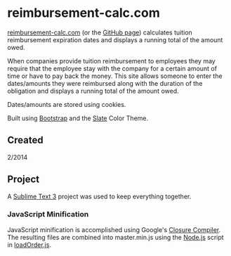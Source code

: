 # reimbursement-calc.com

[reimbursement-calc.com](http://reimbursement-calc.com/) (or the [GitHub page](http://geniusburger.github.io/reimbursement-calc/)) calculates tuition reimbursement expiration dates and displays a running total of the amount owed.

When companies provide tuition reimbursement to employees they may require that the employee stay with the company for a certain amount of time or have to pay back the money. This site allows someone to enter the dates/amounts they were reimbursed along with the duration of the obligation and displays a running total of the amount owed.

Dates/amounts are stored using cookies.

Built using [Bootstrap](http://getbootstrap.com/) and the [Slate](http://bootswatch.com/slate/) Color Theme.

## Created

2/2014

## Project

A [Sublime Text 3](http://www.sublimetext.com/3) project was used to keep everything together.

### JavaScript Minification

JavaScript minification is accomplished using Google's [Closure Compiler](https://developers.google.com/closure/compiler/).
The resulting files are combined into master.min.js using the [Node.js](http://nodejs.org/) script in [loadOrder.js](js/loadOrder.js).
